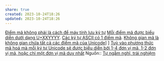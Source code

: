 ```yaml
---
share: true
created: 2023-10-24T18:26
updated: 2023-10-24T18:26
---
```

[Điểm mã không phải là cách để máy tính lưu ký tự](./%C4%90i%E1%BB%83m%20m%C3%A3%20kh%C3%B4ng%20ph%E1%BA%A3i%20l%C3%A0%20c%C3%A1ch%20%C4%91%E1%BB%83%20m%C3%A1y%20t%C3%ADnh%20l%C6%B0u%20k%C3%BD%20t%E1%BB%B1.md#) 
[Mỗi điểm mã được biểu diễn dưới dạng U+XXYYYY](./M%E1%BB%97i%20%C4%91i%E1%BB%83m%20m%C3%A3%20%C4%91%C6%B0%E1%BB%A3c%20bi%E1%BB%83u%20di%E1%BB%85n%20d%C6%B0%E1%BB%9Bi%20d%E1%BA%A1ng%20U+XXYYYY.md#). [Các ký tự ASCII có 1 điểm mã](./C%C3%A1c%20k%C3%BD%20t%E1%BB%B1%20ASCII%20c%C3%B3%201%20%C4%91i%E1%BB%83m%20m%C3%A3.md#). [Không gian mã là không gian chứa tất cả các điểm mã của Unicode](./Kh%C3%B4ng%20gian%20m%C3%A3%20l%C3%A0%20kh%C3%B4ng%20gian%20ch%E1%BB%A9a%20t%E1%BA%A5t%20c%E1%BA%A3%20c%C3%A1c%20%C4%91i%E1%BB%83m%20m%C3%A3%20c%E1%BB%A7a%20Unicode.md#)] ] 
[Tuỳ vào phương thức mã hoá mà mỗi ký tự Unicode sẽ được biểu diễn bởi 1-4 đơn vị mã, 1-2 đơn vị mã, hoặc chỉ một đơn vị mã duy nhất](./Tu%E1%BB%B3%20v%C3%A0o%20ph%C6%B0%C6%A1ng%20th%E1%BB%A9c%20m%C3%A3%20ho%C3%A1%20m%C3%A0%20m%E1%BB%97i%20k%C3%BD%20t%E1%BB%B1%20Unicode%20s%E1%BA%BD%20%C4%91%C6%B0%E1%BB%A3c%20bi%E1%BB%83u%20di%E1%BB%85n%20b%E1%BB%9Fi%201-4%20%C4%91%C6%A1n%20v%E1%BB%8B%20m%C3%A3,%201-2%20%C4%91%C6%A1n%20v%E1%BB%8B%20m%C3%A3,%20ho%E1%BA%B7c%20ch%E1%BB%89%20m%E1%BB%99t%20%C4%91%C6%A1n%20v%E1%BB%8B%20m%C3%A3%20duy%20nh%E1%BA%A5t.md#)
Nguồn:: [Tự ngẫm nghĩ, trải nghiệm](T%E1%BB%B1%20ng%E1%BA%ABm%20ngh%C4%A9,%20tr%E1%BA%A3i%20nghi%E1%BB%87m.md#)
